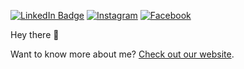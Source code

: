 
[![LinkedIn Badge](https://img.shields.io/badge/LinkedIn-Profile-informational?style=flat&logo=linkedin&logoColor=white&color=0D76A8)](https://www.linkedin.com/company/justo-merchantz/)
[![Instagram](https://img.shields.io/badge/Instagram-%23E4405F.svg?style=for-the-badge&logo=Instagram&logoColor=white)](https://www.instagram.com/justomerchantz/)
[![Facebook](https://img.shields.io/badge/Facebook-%231877F2.svg?style=for-the-badge&logo=Facebook&logoColor=white)](https://www.facebook.com/justomerchantz)

Hey there 👋

Want to know more about me? [Check out our website](https://www.justomerchantz.com/).
